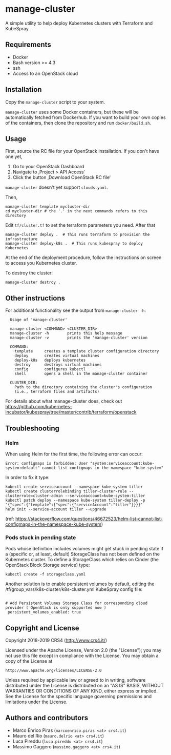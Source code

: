 
# manage-cluster

A simple utility to help deploy Kubernetes clusters with Terraform and KubeSpray.

## Requirements

* Docker
* Bash version >= 4.3
* ssh
* Access to an OpenStack cloud

## Installation
Copy the `manage-cluster` script to your system.

`manage-cluster` uses some Docker containers, but these will be automatically
fetched from Dockerhub. If you want to build your own copies of the containers,
then clone the repository and run `docker/build.sh`.


## Usage

First, source the RC file for your OpenStack installation.  If you don't have
one yet,

1. Go to your OpenStack Dashboard
2. Navigate to ‚Project > API Access‘
3. Click the button ‚Download OpenStack RC file‘

`manage-cluster` doesn't yet support `clouds.yaml`.


Then,

    manage-cluster template mycluster-dir
    cd mycluster-dir # the '.' in the next commands refers to this directory

Edit `tf/cluster.tf` to set the terraform parameters you need.  After that

    manage-cluster deploy .  # This runs terraform to provision the infrastructure
    manage-cluster deploy-k8s .  # This runs kubespray to deploy Kubernetes

At the end of the deployment procedure, follow the instructions on screen to
access you Kubernetes cluster.


To destroy the cluster:

    manage-cluster destroy .


## Other instructions

For additional functionality see the output from `manage-cluster -h`:
```
  Usage of 'manage-cluster'

  manage-cluster <COMMAND> <CLUSTER_DIR>
  manage-cluster -h        prints this help message
  manage-cluster -v        prints the 'manage-cluster' version

  COMMAND:
    template     creates a template cluster configuration directory
    deploy       creates virtual machines
    deploy-k8s   deploys kubernetes
    destroy      destroys virtual machines
    config       configures kubectl
    shell        opens a shell in the manage-cluster container

  CLUSTER_DIR:
    Path to the directory containing the cluster's configuration
    (i.e., terraform files and artifacts)
```


For details about what manage-cluster does, check out
https://github.com/kubernetes-incubator/kubespray/tree/master/contrib/terraform/openstack


## Troubleshooting

### Helm

When using Helm for the first time, the following error can occur:
```
Error: configmaps is forbidden: User "system:serviceaccount:kube-system:default" cannot list configmaps in the namespace "kube-system"
```

In order to fix it type:

```
kubectl create serviceaccount --namespace kube-system tiller
kubectl create clusterrolebinding tiller-cluster-rule --clusterrole=cluster-admin --serviceaccount=kube-system:tiller
kubectl patch deploy --namespace kube-system tiller-deploy -p '{"spec":{"template":{"spec":{"serviceAccount":"tiller"}}}}'
helm init --service-account tiller --upgrade
```
(ref: https://stackoverflow.com/questions/46672523/helm-list-cannot-list-configmaps-in-the-namespace-kube-system)

### Pods stuck in pending state

Pods whose definition includes volumes might get stuck in pending state if a (specific or, at least, default) StorageClass has not been defined on the Kubernetes cluster. To define a StorageClass which relies on Cinder (the OpenStack Block Storage service) type:

```
kubectl create -f storageclass.yaml
```


Another solution is to enable persistent volumes by default, editing the <CLUSTER-CONFIG-DIR>/tf/group_vars/k8s-cluster/k8s-cluster.yml KubeSpray config file:

```

# Add Persistent Volumes Storage Class for corresponding cloud provider ( OpenStack is only supported now )
 persistent_volumes_enabled: true

```

## Copyright and License

Copyright 2018-2019 CRS4 (http://www.crs4.it/)

Licensed under the Apache License, Version 2.0 (the "License");
you may not use this file except in compliance with the License.
You may obtain a copy of the License at

    http://www.apache.org/licenses/LICENSE-2.0

Unless required by applicable law or agreed to in writing, software
distributed under the License is distributed on an "AS IS" BASIS,
WITHOUT WARRANTIES OR CONDITIONS OF ANY KIND, either express or implied.
See the License for the specific language governing permissions and
limitations under the License.

## Authors and contributors

* Marco Enrico Piras (`marcoenrico.piras <at> crs4.it`)
* Mauro del Rio (`mauro.delrio <at> crs4.it`)
* Luca Pireddu (`luca.pireddu <at> crs4.it`)
* Massimo Gaggero (`massimo.gaggero <at> crs4.it`)

